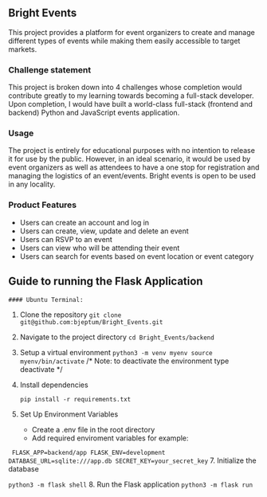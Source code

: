 ## Bright Events 

This project provides a platform for event organizers to create and manage different types of events while making them easily accessible to target markets.
 
### Challenge statement

This project is broken down into 4 challenges whose completion would contribute greatly to my learning towards becoming a full-stack developer. Upon completion, I would have built a world-class full-stack (frontend and backend) Python and JavaScript events application.

### Usage

The project is entirely for educational purposes with no intention to release it for use by the public. However, in an ideal scenario, it would be used by event organizers as well as attendees  to have a one stop for registration and managing the logistics of an  event/events. Bright events is open to be used in any locality.

### Product Features
- Users can create an account and log in
- Users can create, view, update and delete an event
- Users can RSVP to an event
- Users can view who will be attending their event
- Users can search for events based on event location or event category

## Guide to running the Flask Application

    #### Ubuntu Terminal:

1.  Clone the repository
`
    git clone git@github.com:bjeptum/Bright_Events.git
    `
2. Navigate to the project directory 
`
    cd Bright_Events/backend
    `
3. Setup a virtual environment
`
    python3 -m venv myenv
    source myenv/bin/activate
    `
    /* Note: to deactivate the environment type deactivate */
4. Install dependencies

   `
   pip install -r requirements.txt
   `
6. Set Up Environment Variables

   - Create a .env file in the root directory
   - Add required enviroment variables for example:
  
  ` 
  FLASK_APP=backend/app
  FLASK_ENV=development
  DATABASE_URL=sqlite:///app.db
  SECRET_KEY=your_secret_key
  `
7. Initialize the database

  `python3 -m flask shell`
8. Run the Flask application
 `
 python3 -m flask run
 `
